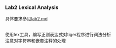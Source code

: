 ### Lab2 Lexical Analysis  
具体要求参见[lab2.md](./lab2.md)   
&emsp;  
  
使用lex工具，编写正则表达式对tiger程序进行词法分析  
注意对字符串和嵌套注释的处理  
